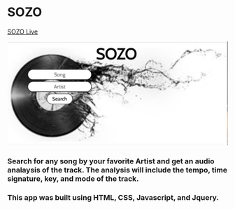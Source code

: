 # SOZO

<a href = "https://ksdumont.github.io/SOZO/" target="_blank">SOZO Live</a>

![Screenshot of SOZO](/images/SOZOscreenshot.png) 

### Search for any song by your favorite Artist and get an audio analaysis of the track. The analysis will include the tempo, time signature, key, and mode of the track.

### This app was built using HTML, CSS, Javascript, and Jquery.
